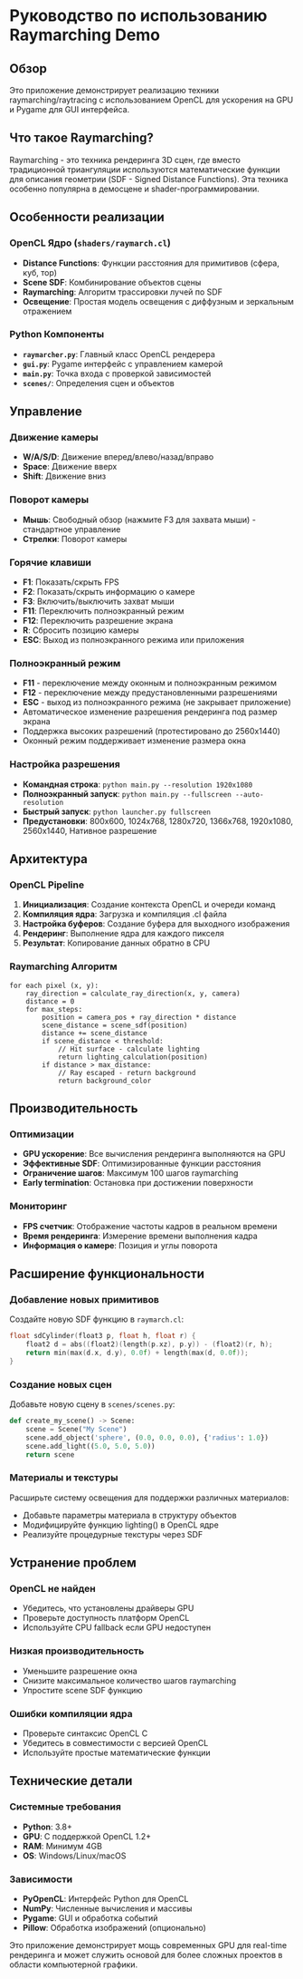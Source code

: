 # Руководство по использованию Raymarching Demo

## Обзор

Это приложение демонстрирует реализацию техники raymarching/raytracing с использованием OpenCL для ускорения на GPU и Pygame для GUI интерфейса.

## Что такое Raymarching?

Raymarching - это техника рендеринга 3D сцен, где вместо традиционной триангуляции используются математические функции для описания геометрии (SDF - Signed Distance Functions). Эта техника особенно популярна в демосцене и shader-программировании.

## Особенности реализации

### OpenCL Ядро (`shaders/raymarch.cl`)
- **Distance Functions**: Функции расстояния для примитивов (сфера, куб, тор)
- **Scene SDF**: Комбинирование объектов сцены
- **Raymarching**: Алгоритм трассировки лучей по SDF
- **Освещение**: Простая модель освещения с диффузным и зеркальным отражением

### Python Компоненты
- **`raymarcher.py`**: Главный класс OpenCL рендерера
- **`gui.py`**: Pygame интерфейс с управлением камерой
- **`main.py`**: Точка входа с проверкой зависимостей
- **`scenes/`**: Определения сцен и объектов

## Управление

### Движение камеры
- **W/A/S/D**: Движение вперед/влево/назад/вправо
- **Space**: Движение вверх
- **Shift**: Движение вниз

### Поворот камеры
- **Мышь**: Свободный обзор (нажмите F3 для захвата мыши) - стандартное управление
- **Стрелки**: Поворот камеры

### Горячие клавиши
- **F1**: Показать/скрыть FPS
- **F2**: Показать/скрыть информацию о камере
- **F3**: Включить/выключить захват мыши
- **F11**: Переключить полноэкранный режим
- **F12**: Переключить разрешение экрана
- **R**: Сбросить позицию камеры
- **ESC**: Выход из полноэкранного режима или приложения

### Полноэкранный режим
- **F11** - переключение между оконным и полноэкранным режимом
- **F12** - переключение между предустановленными разрешениями
- **ESC** - выход из полноэкранного режима (не закрывает приложение)
- Автоматическое изменение разрешения рендеринга под размер экрана
- Поддержка высоких разрешений (протестировано до 2560x1440)
- Оконный режим поддерживает изменение размера окна

### Настройка разрешения
- **Командная строка**: `python main.py --resolution 1920x1080`
- **Полноэкранный запуск**: `python main.py --fullscreen --auto-resolution`
- **Быстрый запуск**: `python launcher.py fullscreen`
- **Предустановки**: 800x600, 1024x768, 1280x720, 1366x768, 1920x1080, 2560x1440, Нативное разрешение

## Архитектура

### OpenCL Pipeline
1. **Инициализация**: Создание контекста OpenCL и очереди команд
2. **Компиляция ядра**: Загрузка и компиляция .cl файла
3. **Настройка буферов**: Создание буфера для выходного изображения
4. **Рендеринг**: Выполнение ядра для каждого пикселя
5. **Результат**: Копирование данных обратно в CPU

### Raymarching Алгоритм
```
for each pixel (x, y):
    ray_direction = calculate_ray_direction(x, y, camera)
    distance = 0
    for max_steps:
        position = camera_pos + ray_direction * distance
        scene_distance = scene_sdf(position)
        distance += scene_distance
        if scene_distance < threshold:
            // Hit surface - calculate lighting
            return lighting_calculation(position)
        if distance > max_distance:
            // Ray escaped - return background
            return background_color
```

## Производительность

### Оптимизации
- **GPU ускорение**: Все вычисления рендеринга выполняются на GPU
- **Эффективные SDF**: Оптимизированные функции расстояния
- **Ограничение шагов**: Максимум 100 шагов raymarching
- **Early termination**: Остановка при достижении поверхности

### Мониторинг
- **FPS счетчик**: Отображение частоты кадров в реальном времени
- **Время рендеринга**: Измерение времени выполнения кадра
- **Информация о камере**: Позиция и углы поворота

## Расширение функциональности

### Добавление новых примитивов
Создайте новую SDF функцию в `raymarch.cl`:
```c
float sdCylinder(float3 p, float h, float r) {
    float2 d = abs((float2)(length(p.xz), p.y)) - (float2)(r, h);
    return min(max(d.x, d.y), 0.0f) + length(max(d, 0.0f));
}
```

### Создание новых сцен
Добавьте новую сцену в `scenes/scenes.py`:
```python
def create_my_scene() -> Scene:
    scene = Scene("My Scene")
    scene.add_object('sphere', (0.0, 0.0, 0.0), {'radius': 1.0})
    scene.add_light((5.0, 5.0, 5.0))
    return scene
```

### Материалы и текстуры
Расширьте систему освещения для поддержки различных материалов:
- Добавьте параметры материала в структуру объектов
- Модифицируйте функцию lighting() в OpenCL ядре
- Реализуйте процедурные текстуры через SDF

## Устранение проблем

### OpenCL не найден
- Убедитесь, что установлены драйверы GPU
- Проверьте доступность платформ OpenCL
- Используйте CPU fallback если GPU недоступен

### Низкая производительность
- Уменьшите разрешение окна
- Снизите максимальное количество шагов raymarching
- Упростите scene SDF функцию

### Ошибки компиляции ядра
- Проверьте синтаксис OpenCL C
- Убедитесь в совместимости с версией OpenCL
- Используйте простые математические функции

## Технические детали

### Системные требования
- **Python**: 3.8+
- **GPU**: С поддержкой OpenCL 1.2+
- **RAM**: Минимум 4GB
- **OS**: Windows/Linux/macOS

### Зависимости
- **PyOpenCL**: Интерфейс Python для OpenCL
- **NumPy**: Численные вычисления и массивы
- **Pygame**: GUI и обработка событий
- **Pillow**: Обработка изображений (опционально)

Это приложение демонстрирует мощь современных GPU для real-time рендеринга и может служить основой для более сложных проектов в области компьютерной графики.
